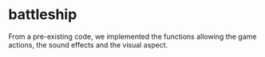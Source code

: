 # battleship

From a pre-existing code, we implemented the functions allowing the game actions, the sound effects and the visual aspect.
